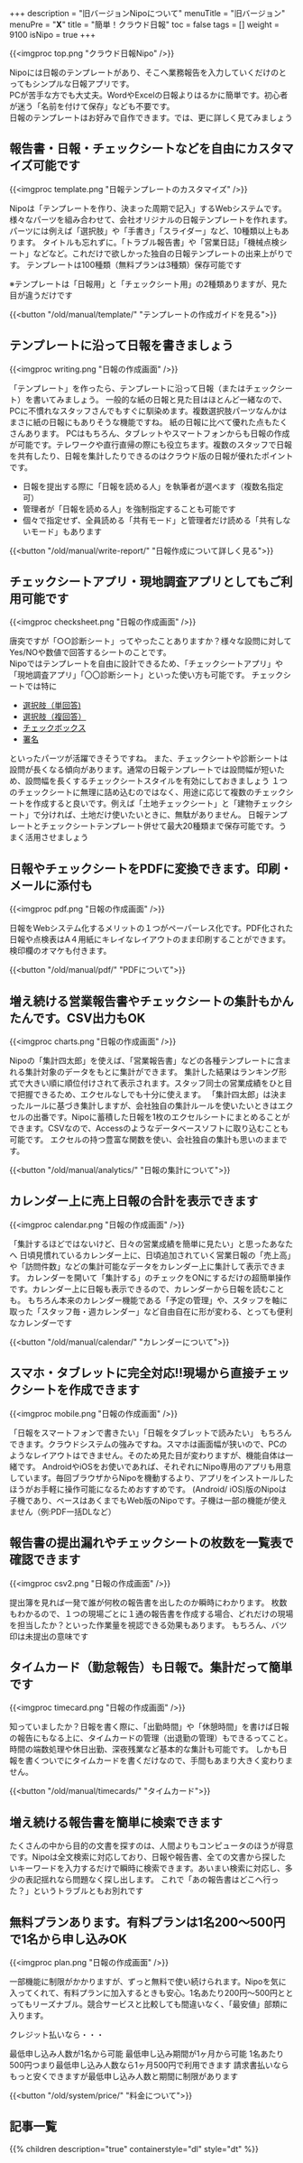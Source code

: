 +++
description = "旧バージョンNipoについて"
menuTitle = "旧バージョン"
menuPre = "<b>X</b>"
title = "簡単！クラウド日報"
toc = false
tags = []
weight = 9100
isNipo = true
+++

{{<imgproc top.png "クラウド日報Nipo" />}}

Nipoには日報のテンプレートがあり、そこへ業務報告を入力していくだけのとってもシンプルな日報アプリです。<br />
PCが苦手な方でも大丈夫。WordやExcelの日報よりはるかに簡単です。初心者が迷う「名前を付けて保存」なども不要です。<br />
日報のテンプレートはお好みで自作できます。では、更に詳しく見てみましょう

## 報告書・日報・チェックシートなどを自由にカスタマイズ可能です

{{<imgproc template.png "日報テンプレートのカスタマイズ" />}}

Nipoは「テンプレートを作り、決まった周期で記入」するWebシステムです。
様々なパーツを組み合わせて、会社オリジナルの日報テンプレートを作れます。パーツには例えば「選択肢」や「手書き」「スライダー」など、10種類以上もあります。
タイトルも忘れずに。「トラブル報告書」や「営業日誌」「機械点検シート」などなど。これだけで欲しかった独自の日報テンプレートの出来上がりです。
テンプレートは100種類（無料プランは3種類）保存可能です

※テンプレートは「日報用」と「チェックシート用」の2種類ありますが、見た目が違うだけです

{{<button  "/old/manual/template/" "テンプレートの作成ガイドを見る">}}

## テンプレートに沿って日報を書きましょう

{{<imgproc writing.png "日報の作成画面" />}}

「テンプレート」を作ったら、テンプレートに沿って日報（またはチェックシート）を書いてみましょう。
一般的な紙の日報と見た目はほとんど一緒なので、PCに不慣れなスタッフさんでもすぐに馴染めます。複数選択肢パーツなんかはまさに紙の日報にもありそうな機能ですね。
紙の日報に比べて優れた点もたくさんあります。
PCはもちろん、タブレットやスマートフォンからも日報の作成が可能です。テレワークや直行直帰の際にも役立ちます。複数のスタッフで日報を共有したり、日報を集計したりできるのはクラウド版の日報が優れたポイントです。

- 日報を提出する際に「日報を読める人」を執筆者が選べます（複数名指定可）
- 管理者が「日報を読める人」を強制指定することも可能です
- 個々で指定せず、全員読める「共有モード」と管理者だけ読める「共有しないモード」もあります

{{<button  "/old/manual/write-report/" "日報作成について詳しく見る">}}

## チェックシートアプリ・現地調査アプリとしてもご利用可能です

{{<imgproc checksheet.png "日報の作成画面" />}}

唐突ですが「○○診断シート」ってやったことありますか？様々な設問に対してYes/NOや数値で回答するシートのことです。<br />
Nipoではテンプレートを自由に設計できるため、「チェックシートアプリ」や「現地調査アプリ」「〇〇診断シート」といった使い方も可能です。
チェックシートでは特に

- [選択肢（単回答)](/old/parts/select/)
- [選択肢（複回答）](/old/parts/selects/)
- [チェックボックス](/old/parts/checkbox/)
- [署名](/old/parts/sign/)

といったパーツが活躍できそうですね。
また、チェックシートや診断シートは設問が長くなる傾向があります。通常の日報テンプレートでは設問幅が短いため、設問幅を長くするチェックシートスタイルを有効にしておきましょう
１つのチェックシートに無理に詰め込むのではなく、用途に応じて複数のチェックシートを作成すると良いです。例えば「土地チェックシート」と「建物チェックシート」で分ければ、土地だけ使いたいときに、無駄がありません。
日報テンプレートとチェックシートテンプレート併せて最大20種類まで保存可能です。うまく活用させましょう

## 日報やチェックシートをPDFに変換できます。印刷・メールに添付も

{{<imgproc pdf.png "日報の作成画面" />}}

日報をWebシステム化するメリットの１つがペーパーレス化です。PDF化された日報や点検表はA４用紙にキレイなレイアウトのまま印刷することができます。検印欄のオマケも付きます。

{{<button  "/old/manual/pdf/" "PDFについて">}}

## 増え続ける営業報告書やチェックシートの集計もかんたんです。CSV出力もOK

{{<imgproc charts.png "日報の作成画面" />}}

Nipoの「集計四太郎」を使えば、「営業報告書」などの各種テンプレートに含まれる集計対象のデータをもとに集計ができます。
集計した結果はランキング形式で大きい順に順位付けされて表示されます。スタッフ同士の営業成績をひと目で把握できるため、エクセルなしでも十分に使えます。
「集計四太郎」は決まったルールに基づき集計しますが、会社独自の集計ルールを使いたいときはエクセルの出番です。Nipoに蓄積した日報を1枚のエクセルシートにまとめることができます。CSVなので、Accessのようなデータベースソフトに取り込むことも可能です。
エクセルの持つ豊富な関数を使い、会社独自の集計も思いのままです。

{{<button  "/old/manual/analytics/" "日報の集計について">}}

## カレンダー上に売上日報の合計を表示できます

{{<imgproc calendar.png "日報の作成画面" />}}

「集計するほどではないけど、日々の営業成績を簡単に見たい」と思ったあなたへ
日頃見慣れているカレンダー上に、日頃追加されていく営業日報の「売上高」や「訪問件数」などの集計可能なデータをカレンダー上に集計して表示できます。
カレンダーを開いて「集計する」のチェックをONにするだけの超簡単操作です。カレンダー上に日報も表示できるので、カレンダーから日報を読むことも。
もちろん本来のカレンダー機能である「予定の管理」や、スタッフを軸に取った「スタッフ毎・週カレンダー」など自由自在に形が変わる、とっても便利なカレンダーです

{{<button  "/old/manual/calendar/" "カレンダーについて">}}

## スマホ・タブレットに完全対応!!現場から直接チェックシートを作成できます

{{<imgproc mobile.png "日報の作成画面" />}}

「日報をスマートフォンで書きたい」「日報をタブレットで読みたい」
もちろんできます。クラウドシステムの強みですね。スマホは画面幅が狭いので、PCのようなレイアウトはできません。そのため見た目が変わりますが、機能自体は一緒です。
AndroidやiOSをお使いであれば、それぞれにNipo専用のアプリも用意しています。毎回ブラウザからNipoを機動するより、アプリをインストールしたほうがお手軽に操作可能になるためおすすめです。
<Box color="red">(Android/ iOS)版のNipoは子機であり、ベースはあくまでもWeb版のNipoです。子機は一部の機能が使えません（例:PDF一括DLなど）</Box>

## 報告書の提出漏れやチェックシートの枚数を一覧表で確認できます

{{<imgproc csv2.png "日報の作成画面" />}}

提出簿を見れば一発で誰が何枚の報告書を出したのか瞬時にわかります。
枚数もわかるので、１つの現場ごとに１通の報告書を作成する場合、どれだけの現場を担当したか？といった作業量を視認できる効果もあります。
もちろん、バツ印は未提出の意味です

## タイムカード（勤怠報告）も日報で。集計だって簡単です

{{<imgproc timecard.png "日報の作成画面" />}}

知っていましたか？日報を書く際に、「出勤時間」や「休憩時間」を書けば日報の報告にもなる上に、タイムカードの管理（出退勤の管理）もできるってこと。時間の端数処理や休日出勤、深夜残業など基本的な集計も可能です。
しかも日報を書くついでにタイムカードを書くだけなので、手間もあまり大きく変わりません。

{{<button  "/old/manual/timecards/" "タイムカード">}}

## 増え続ける報告書を簡単に検索できます

たくさんの中から目的の文書を探すのは、人間よりもコンピュータのほうが得意です。Nipoは全文検索に対応しており、日報や報告書、全ての文書から探したいキーワードを入力するだけで瞬時に検索できます。あいまい検索に対応し、多少の表記揺れなら問題なく探し出します。
これで「あの報告書はどこへ行った？」というトラブルともお別れです

## 無料プランあります。有料プランは1名200〜500円で1名から申し込みOK

{{<imgproc plan.png "日報の作成画面" />}}

一部機能に制限がかかりますが、ずっと無料で使い続けられます。Nipoを気に入ってくれて、有料プランに加入するときも安心。1名あたり200円〜500円ととってもリーズナブル。競合サービスと比較しても間違いなく、「最安値」部類に入ります。

クレジット払いなら・・・

最低申し込み人数が1名から可能
最低申し込み期間が1ヶ月から可能
1名あたり500円つまり最低申し込み人数なら1ヶ月500円で利用できます
請求書払いならもっと安くできますが最低申し込み人数と期間に制限があります

{{<button  "/old/system/price/" "料金について">}}

## 記事一覧

{{% children description="true" containerstyle="dl" style="dt" %}}
